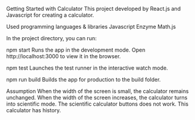 Getting Started with Calculator
This project developed by React.js and Javascript for creating a calculator.

Used programming languages & libraries
Javascript
Enzyme
Math.js

In the project directory, you can run:

npm start
Runs the app in the development mode. Open http://localhost:3000 to view it in the browser.

npm test
Launches the test runner in the interactive watch mode.

npm run build
Builds the app for production to the build folder.

Assumption
When the width of the screen is small, the calculator remains unchanged.
When the width of the screen increases, the calculator turns into scientific mode.
The scientific calculator buttons does not work.
This calculator has history.
